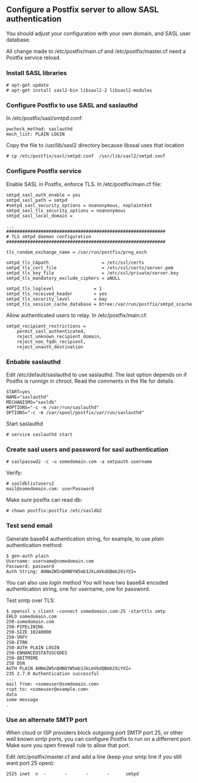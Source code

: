 ## Configure a Postfix server to allow SASL authentication 

You should adjust your configuration with your own domain, and SASL user database.

All change made to /etc/postfix/main.cf and /etc/postfix/master.cf need a Postfix service reload. 

### Install SASL libraries

```
# apt-get update
# apt-get install sasl2-bin libsasl2-2 libsasl2-modules
```

### Configure Postfix to use SASL and saslauthd

In /etc/postfix/sasl/smtpd.conf:

```
pwcheck_method: saslauthd
mech_list: PLAIN LOGIN
```

Copy the file to /usr/lib/sasl2 directory because libssal uses that location

```
# cp /etc/postfix/sasl/smtpd.conf  /usr/lib/sasl2/smtpd.conf
```

### Configure Postfix service

Enable SASL in Postfix, enforce TLS. In /etc/postfix/main.cf file:

```
smtpd_sasl_auth_enable = yes
smtpd_sasl_path = smtpd
#smtpd_sasl_security_options = noanonymous, noplaintext
smtpd_sasl_tls_security_options = noanonymous
smtpd_sasl_local_domain =

...
############################################################
# TLS smtpd daemon configuration
############################################################

tls_random_exchange_name = /var/run/postfix/prng_exch

smtpd_tls_CApath                    = /etc/ssl/certs
smtpd_tls_cert_file                 = /etc/ssl/certs/server.pem
smtpd_tls_key_file                  = /etc/ssl/private/server.key
smtpd_tls_mandatory_exclude_ciphers = aNULL

smtpd_tls_loglevel               = 1
smtpd_tls_received_header        = yes
smtpd_tls_security_level         = may
smtpd_tls_session_cache_database = btree:/var/run/postfix/smtpd_scache

```

Allow authenticated users to relay. In /etc/postfix/main.cf:

```
smtpd_recipient_restrictions =
    permit_sasl_authenticated,
    reject_unknown_recipient_domain,
    reject_non_fqdn_recipient,
    reject_unauth_destination
```

### Enbable saslauthd
Edit /etc/default/saslauthd to use saslauthd. The last option  depends on if Postfix is runnign in chroot. Read
the comments in the file for details. 

```
START=yes
NAME="saslauthd"
MECHANISMS="sasldb"
#OPTIONS="-c -m /var/run/saslauthd"
OPTIONS="-c -m /var/spool/postfix/var/run/saslauthd"
```

Start saslauthd

```
# service saslauthd start
```

### Create sasl users and password for sasl authentication

```
# saslpasswd2 -c -u somedomain.com -a smtpauth username
```

Verify:

```
# sasldblistusers2
mail@somedomain.com: userPassword
```
Make sure postfix can read db:

```
# chown postfix:postfix /etc/sasldb2
```

### Test send email

Generate base64 authentication string, for example, to use *plain* authentication method:

```
$ gen-auth plain
Username: username@somedomain.com
Password: password
Auth String: AHNmZW5nQHN0YW5mb3JkLmVkdQBmb29iYXI=
```
You can also use *login* method You will have two base64 encoded authentication string, one for username, one for password. 

Test smtp over TLS:

```
$ openssl s_client -connect somedomain.com:25 -starttls smtp
EHLO somedomain.com
250-somedomain.com
250-PIPELINING
250-SIZE 10240000
250-VRFY
250-ETRN
250-AUTH PLAIN LOGIN
250-ENHANCEDSTATUSCODES
250-8BITMIME
250 DSN
AUTH PLAIN AHNmZW5nQHN0YW5mb3JkLmVkdQBmb29iYXI=
235 2.7.0 Authentication successful
...
mail from: <someuser@somdomain.com>
rcpt to: <someuser@example.com>
data
some message
.

```

### Use an alternate SMTP port
When cloud or ISP providers block outgoing port SMTP port 25, or other well known smtp ports, 
you can configure Postfix to run on a differrent port. Make sure you open firewall rule to allow that port.

Edit /etc/postfix/master.cf and add a line (keep your smtp line if you still want port 25 open):

```
2525 inet  n  -       -       -       -      smtpd
```
